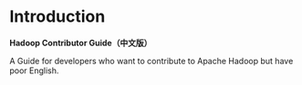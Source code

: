 # Introduction

**Hadoop Contributor Guide（中文版）**

A Guide for developers who want to contribute to Apache Hadoop but have poor English.